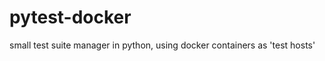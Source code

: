 pytest-docker
=============

small test suite manager in python, using docker containers as 'test hosts'

